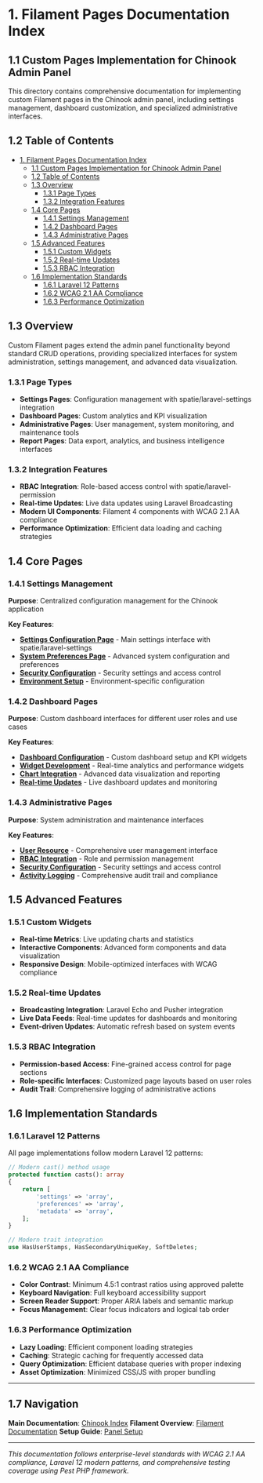 # 1. Filament Pages Documentation Index

## 1.1 Custom Pages Implementation for Chinook Admin Panel

This directory contains comprehensive documentation for implementing custom Filament pages in the Chinook admin panel, including settings management, dashboard customization, and specialized administrative interfaces.

## 1.2 Table of Contents

- [1. Filament Pages Documentation Index](#1-filament-pages-documentation-index)
    - [1.1 Custom Pages Implementation for Chinook Admin Panel](#11-custom-pages-implementation-for-chinook-admin-panel)
    - [1.2 Table of Contents](#12-table-of-contents)
    - [1.3 Overview](#13-overview)
        - [1.3.1 Page Types](#131-page-types)
        - [1.3.2 Integration Features](#132-integration-features)
    - [1.4 Core Pages](#14-core-pages)
        - [1.4.1 Settings Management](#141-settings-management)
        - [1.4.2 Dashboard Pages](#142-dashboard-pages)
        - [1.4.3 Administrative Pages](#143-administrative-pages)
    - [1.5 Advanced Features](#15-advanced-features)
        - [1.5.1 Custom Widgets](#151-custom-widgets)
        - [1.5.2 Real-time Updates](#152-real-time-updates)
        - [1.5.3 RBAC Integration](#153-rbac-integration)
    - [1.6 Implementation Standards](#16-implementation-standards)
        - [1.6.1 Laravel 12 Patterns](#161-laravel-12-patterns)
        - [1.6.2 WCAG 2.1 AA Compliance](#162-wcag-21-aa-compliance)
        - [1.6.3 Performance Optimization](#163-performance-optimization)

## 1.3 Overview

Custom Filament pages extend the admin panel functionality beyond standard CRUD operations, providing specialized interfaces for system administration, settings management, and advanced data visualization.

### 1.3.1 Page Types

- **Settings Pages**: Configuration management with spatie/laravel-settings integration
- **Dashboard Pages**: Custom analytics and KPI visualization
- **Administrative Pages**: User management, system monitoring, and maintenance tools
- **Report Pages**: Data export, analytics, and business intelligence interfaces

### 1.3.2 Integration Features

- **RBAC Integration**: Role-based access control with spatie/laravel-permission
- **Real-time Updates**: Live data updates using Laravel Broadcasting
- **Modern UI Components**: Filament 4 components with WCAG 2.1 AA compliance
- **Performance Optimization**: Efficient data loading and caching strategies

## 1.4 Core Pages

### 1.4.1 Settings Management

**Purpose**: Centralized configuration management for the Chinook application

**Key Features**:
- **[Settings Configuration Page](010-settings-configuration-page.md)** - Main settings interface with spatie/laravel-settings
- **[System Preferences Page](020-system-preferences-page.md)** - Advanced system configuration and preferences
- **[Security Configuration](../setup/050-security-configuration.md)** - Security settings and access control
- **[Environment Setup](../setup/060-environment-setup.md)** - Environment-specific configuration

### 1.4.2 Dashboard Pages

**Purpose**: Custom dashboard interfaces for different user roles and use cases

**Key Features**:
- **[Dashboard Configuration](../features/010-dashboard-configuration.md)** - Custom dashboard setup and KPI widgets
- **[Widget Development](../features/020-widget-development.md)** - Real-time analytics and performance widgets
- **[Chart Integration](../features/030-chart-integration.md)** - Advanced data visualization and reporting
- **[Real-time Updates](../features/040-real-time-updates.md)** - Live dashboard updates and monitoring

### 1.4.3 Administrative Pages

**Purpose**: System administration and maintenance interfaces

**Key Features**:
- **[User Resource](../resources/110-users-resource.md)** - Comprehensive user management interface
- **[RBAC Integration](../setup/030-rbac-integration.md)** - Role and permission management
- **[Security Configuration](../setup/050-security-configuration.md)** - Security settings and access control
- **[Activity Logging](../../packages/120-spatie-activitylog-guide.md)** - Comprehensive audit trail and compliance

## 1.5 Advanced Features

### 1.5.1 Custom Widgets

- **Real-time Metrics**: Live updating charts and statistics
- **Interactive Components**: Advanced form components and data visualization
- **Responsive Design**: Mobile-optimized interfaces with WCAG compliance

### 1.5.2 Real-time Updates

- **Broadcasting Integration**: Laravel Echo and Pusher integration
- **Live Data Feeds**: Real-time updates for dashboards and monitoring
- **Event-driven Updates**: Automatic refresh based on system events

### 1.5.3 RBAC Integration

- **Permission-based Access**: Fine-grained access control for page sections
- **Role-specific Interfaces**: Customized page layouts based on user roles
- **Audit Trail**: Comprehensive logging of administrative actions

## 1.6 Implementation Standards

### 1.6.1 Laravel 12 Patterns

All page implementations follow modern Laravel 12 patterns:

```php
// Modern cast() method usage
protected function casts(): array
{
    return [
        'settings' => 'array',
        'preferences' => 'array',
        'metadata' => 'array',
    ];
}

// Modern trait integration
use HasUserStamps, HasSecondaryUniqueKey, SoftDeletes;
```

### 1.6.2 WCAG 2.1 AA Compliance

- **Color Contrast**: Minimum 4.5:1 contrast ratios using approved palette
- **Keyboard Navigation**: Full keyboard accessibility support
- **Screen Reader Support**: Proper ARIA labels and semantic markup
- **Focus Management**: Clear focus indicators and logical tab order

### 1.6.3 Performance Optimization

- **Lazy Loading**: Efficient component loading strategies
- **Caching**: Strategic caching for frequently accessed data
- **Query Optimization**: Efficient database queries with proper indexing
- **Asset Optimization**: Minimized CSS/JS with proper bundling

---

## 1.7 Navigation

**Main Documentation**: [Chinook Index](../../000-chinook-index.md)
**Filament Overview**: [Filament Documentation](../README.md)
**Setup Guide**: [Panel Setup](../setup/000-setup-index.md)

---

*This documentation follows enterprise-level standards with WCAG 2.1 AA compliance, Laravel 12 modern patterns, and comprehensive testing coverage using Pest PHP framework.*
